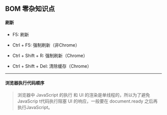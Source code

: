 ## BOM 零杂知识点



#### 刷新
- F5: 刷新

- Ctrl + F5: 强制刷新（非Chrome）

- Ctrl + Shift + R: 强制刷新（Chrome）

- Ctrl + Shift + Del: 清除缓存（Chrome）





---
#### 浏览器执行代码顺序
> 浏览器中 JavaScript 的执行 和 UI 的渲染是单线程的，所以为了避免 JavaScrip t代码执行阻塞 UI 的响应，一般要在 document.ready 之后再执行JavaScript。
